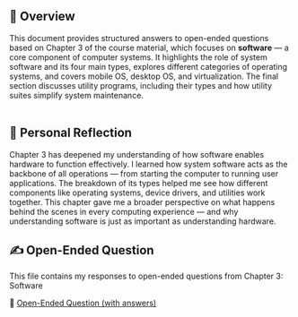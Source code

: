 ## 📌 Overview

This document provides structured answers to open-ended questions based on Chapter 3 of the course material, which focuses on **software** — a core component of computer systems. It highlights the role of system software and its four main types, explores different categories of operating systems, and covers mobile OS, desktop OS, and virtualization. The final section discusses utility programs, including their types and how utility suites simplify system maintenance.
<br><br>

## 🧠 Personal Reflection

Chapter 3 has deepened my understanding of how software enables hardware to function effectively. I learned how system software acts as the backbone of all operations — from starting the computer to running user applications. The breakdown of its types helped me see how different components like operating systems, device drivers, and utilities work together.
This chapter gave me a broader perspective on what happens behind the scenes in every computing experience — and why understanding software is just as important as understanding hardware.

## ✍️ Open-Ended Question 
This file contains my responses to open-ended questions from Chapter 3: Software

📎 [Open-Ended Question (with answers)](./Open_Ended_Question.pdf)
